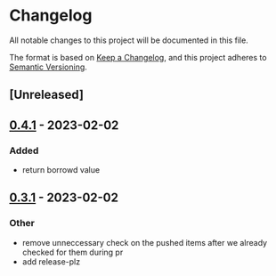 # Changelog
All notable changes to this project will be documented in this file.

The format is based on [Keep a Changelog](https://keepachangelog.com/en/1.0.0/),
and this project adheres to [Semantic Versioning](https://semver.org/spec/v2.0.0.html).

## [Unreleased]

## [0.4.1](https://github.com/amirography/redmaple/compare/v0.4.0...v0.4.1) - 2023-02-02

### Added
- return borrowd value

## [0.3.1](https://github.com/amirography/redmaple/compare/v0.3.0...v0.3.1) - 2023-02-02

### Other
- remove unneccessary check on the pushed items after we already checked for them during pr
- add release-plz
